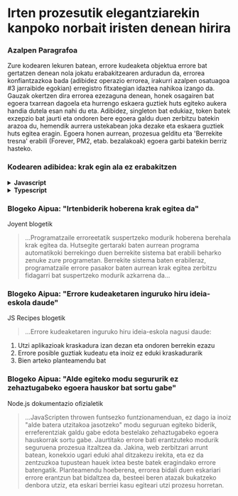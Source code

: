 # Irten prozesutik elegantziarekin kanpoko norbait iristen denean hirira

### Azalpen Paragrafoa

Zure kodearen lekuren batean, errore kudeaketa objektua errore bat gertatzen denean nola jokatu erabakitzearen arduradun da, errorea konfiantzazkoa bada (adibidez operazio errorea, irakurri azalpen osatuagoa #3 jarraibide egokian) erregistro fitxategian idaztea nahikoa izango da. Gauzak okertzen dira errorea ezezaguna denean, honek osagairen bat egoera txarrean dagoela eta hurrengo eskaera guztiek huts egiteko aukera handia dutela esan nahi du eta. Adibidez, singleton bat edukiaz, token batek exzepzio bat jaurti eta ondoren bere egoera galdu duen zerbitzu batekin arazoa du, hemendik aurrera ustekabean joka dezake eta eskaera guztiek huts egitea eragin. Egoera honen aurrean, prozesua gelditu eta 'Berrekite tresna' erabili (Forever, PM2, etab. bezalakoak) egoera garbi batekin berriz hasteko.

### Kodearen adibidea: krak egin ala ez erabakitzen

<details>
<summary><strong>Javascript</strong></summary>

```javascript
// Garatzaileek operazio erroreak errorea.operazioErroreaDa=true zehazten dutela ziurtzat joz, irakur ezazu #3 jarraibide egokia
process.on('uncaughtException', (errorea) => {
  erroreKudeaketa.kudeatzailea.kudeatuErrorea(errorea);
  if(!erroreKudeaketa.kudeatzailea.erroreFidagarriaDa(errorea))
    process.exit(1)
});

// errore kudeatzaile zentralizatuak errore-kudeaketa logika kapsulatzen du
function erroreKudeatzailea() {
  this.kudeatuErrorea = (errorea) => {
    return logger.erroreaErregistratu(errorea)
      .then(kritikoaBadaAdministrariariPostaElektronikoaBidali)
      .then(kritikoaBadaOperazioZerrendanGorde)
      .then(erabakiIaOperazioErroreaDen);
  }

  this.erroreFidagarriaDa = (errorea) => {
    return errorea.operazioErroreaDa;
  }
}
```
</details>

<details>
<summary><strong>Typescript</strong></summary>

```typescript
// Garatzaileek operazio erroreak errorea.operazioErroreaDa=true zehazten dutela ziurtzat joz, irakur ezazu #3 jarraibide egokia
process.on('uncaughtException', (errorea: Error) => {
  erroreKudeaketa.kudeatzailea.kudeatuErrorea(errorea);
  if(!erroreKudeaketa.kudeatzailea.erroreFidagarriaDa(errorea))
    process.exit(1)
});

// Nodeko Erroretik datorren errore objektu zentralizatua
export class AppErrorea extends Error {
  public readonly operazioErroreaDa: boolean;

  constructor(deskribapena: string, operazioErroreaDa: boolean) {
    super(deskribapena);
    Object.setPrototypeOf(this, new.target.prototype); // prototipo katea berreskuratu
    this.operazioErroreaDa = operazioErroreaDa;
    Error.captureStackTrace(this);
  }
}

// errore kudeatzaile zentralizatuak errore-kudeaketa logika kapsulatzen du
class ErroreKudeatzailea {
  public async kudeatuErrorea(errorea: Error): Promise<void> {
    await logger.erroreaErregistratu(errorea);
    await kritikoaBadaAdministrariariPostaElektronikoaBidali();
    await kritikoaBadaOperazioZerrendanGorde();
    await erabakiIaOperazioErroreaDen();
  };

  public erroreFidagarriaDa(errorea: Error) {
    if (errorea instanceof AppErrorea) {
      return errorea.operazioErroreaDa;
    }
    return false;
  }
}

export const kudeatzailea = new ErroreKudeatzailea();
```
</details>

### Blogeko Aipua: "Irtenbiderik hoberena krak egitea da"

Joyent blogetik

> …Programatzaile erroreetatik suspertzeko modurik hoberena berehala krak egitea da. Hutsegite gertaraki baten aurrean programa automatikoki berrekingo duen berrekite sistema bat erabili beharko zenuke zure programetan. Berrekite sistema baten erabileraz, programatzaile errore pasakor baten aurrean krak egitea zerbitzu fidagarri bat suspertzeko modurik azkarrena da…

### Blogeko Aipua: "Errore kudeaketaren inguruko hiru ideia-eskola daude"

JS Recipes blogetik

> …Errore kudeaketaren inguruko hiru ideia-eskola nagusi daude:
1. Utzi aplikazioak kraskadura izan dezan eta ondoren berrekin ezazu
2. Errore posible guztiak kudeatu eta inoiz ez eduki kraskadurarik
3. Bien arteko planteamendu bat

### Blogeko Aipua: "Alde egiteko modu segururik ez zehaztugabeko egoera hauskor bat sortu gabe"

Node.js dokumentazio ofizialetik

> …JavaScripten throwen funtsezko funtzionamenduan, ez dago ia inoiz "alde batera utzitakoa jasotzeko" modu seguruan egiteko biderik, erreferentziak galdu gabe edota bestelako zehaztugabeko egoera hauskorrak sortu gabe. Jaurtitako errore bati erantzuteko modurik seguruena prozesua itzaltzea da. Jakina, web zerbitzari arrunt batean, konekxio ugari eduki ahal ditzakezu irekita, eta ez da zentzuzkoa tupustean hauek ixtea beste batek eragindako errore batengatik. Planteamendu hoeberena, errorea bidali duen eskariari errore erantzun bat bidaltzea da, besteei beren atazak bukatzeko denbora utziz, eta eskari berriei kasu egiteari utzi prozesu horretan.
